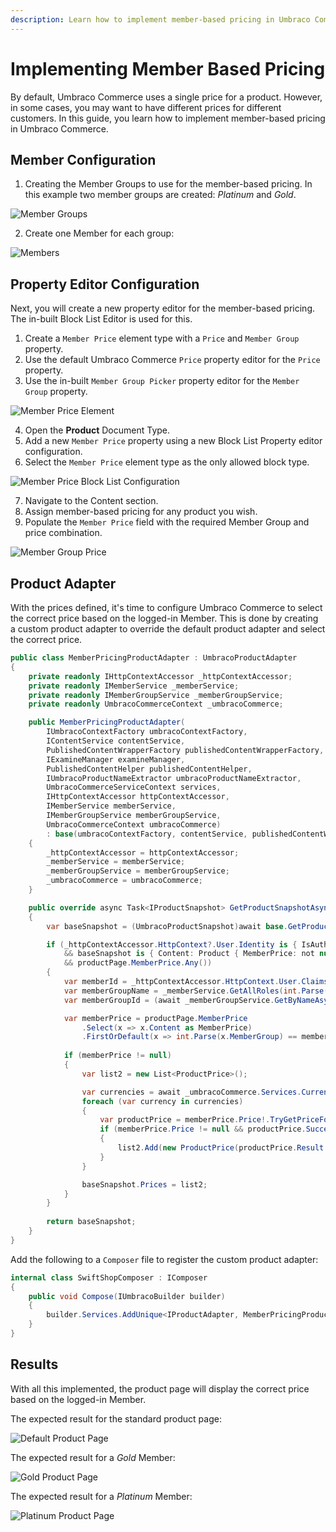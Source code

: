 ```yaml
---
description: Learn how to implement member-based pricing in Umbraco Commerce.
---
```


# Implementing Member Based Pricing

By default, Umbraco Commerce uses a single price for a product. However, in some cases, you may want to have different prices for different customers. In this guide, you learn how to implement member-based pricing in Umbraco Commerce.

## Member Configuration

1. Creating the Member Groups to use for the member-based pricing. In this example two member groups are created: _Platinum_ and _Gold_.

![Member Groups](images/member-based-pricing/member-groups.png)

2. Create one Member for each group:

![Members](images/member-based-pricing/members.png)

## Property Editor Configuration

Next, you will create a new property editor for the member-based pricing. The in-built Block List Editor is used for this.

1. Create a `Member Price` element type with a `Price` and `Member Group` property.
2. Use the default Umbraco Commerce `Price` property editor for the `Price` property.
3. Use the in-built `Member Group Picker` property editor for the `Member Group` property.

![Member Price Element](images/member-based-pricing/member-price-element.png)

4. Open the **Product** Document Type.
5. Add a new `Member Price` property using a new Block List Property editor configuration.
6. Select the `Member Price` element type as the only allowed block type.

![Member Price Block List Configuration](images/member-based-pricing/member-price-block-list.png)

7. Navigate to the Content section.
8. Assign member-based pricing for any product you wish.
9. Populate the `Member Price` field with the required Member Group and price combination.

![Member Group Price](images/member-based-pricing/member-price-content.png)

## Product Adapter

With the prices defined, it's time to configure Umbraco Commerce to select the correct price based on the logged-in Member. This is done by creating a custom product adapter to override the default product adapter and select the correct price.

```csharp
public class MemberPricingProductAdapter : UmbracoProductAdapter
{
    private readonly IHttpContextAccessor _httpContextAccessor;
    private readonly IMemberService _memberService;
    private readonly IMemberGroupService _memberGroupService;
    private readonly UmbracoCommerceContext _umbracoCommerce;

    public MemberPricingProductAdapter(
        IUmbracoContextFactory umbracoContextFactory, 
        IContentService contentService, 
        PublishedContentWrapperFactory publishedContentWrapperFactory, 
        IExamineManager examineManager, 
        PublishedContentHelper publishedContentHelper, 
        IUmbracoProductNameExtractor umbracoProductNameExtractor, 
        UmbracoCommerceServiceContext services,
        IHttpContextAccessor httpContextAccessor,
        IMemberService memberService,
        IMemberGroupService memberGroupService,
        UmbracoCommerceContext umbracoCommerce) 
        : base(umbracoContextFactory, contentService, publishedContentWrapperFactory, examineManager, publishedContentHelper, umbracoProductNameExtractor, services)
    {
        _httpContextAccessor = httpContextAccessor;
        _memberService = memberService;
        _memberGroupService = memberGroupService;
        _umbracoCommerce = umbracoCommerce;
    }

    public override async Task<IProductSnapshot> GetProductSnapshotAsync(Guid storeId, string productReference, string productVariantReference, string languageIsoCode, CancellationToken cancellationToken = default)
    {
        var baseSnapshot = (UmbracoProductSnapshot)await base.GetProductSnapshotAsync(storeId, productReference, productVariantReference, languageIsoCode, cancellationToken);

        if (_httpContextAccessor.HttpContext?.User.Identity is { IsAuthenticated: true }
            && baseSnapshot is { Content: Product { MemberPrice: not null } productPage }
            && productPage.MemberPrice.Any())
        {
            var memberId = _httpContextAccessor.HttpContext.User.Claims.First(x => x.Type == ClaimTypes.NameIdentifier).Value;
            var memberGroupName = _memberService.GetAllRoles(int.Parse(memberId)).First();
            var memberGroupId = (await _memberGroupService.GetByNameAsync(memberGroupName))!.Id;

            var memberPrice = productPage.MemberPrice
                .Select(x => x.Content as MemberPrice)
                .FirstOrDefault(x => int.Parse(x.MemberGroup) == memberGroupId);
                
            if (memberPrice != null)
            {
                var list2 = new List<ProductPrice>();

                var currencies = await _umbracoCommerce.Services.CurrencyService.GetCurrenciesAsync(baseSnapshot.StoreId);
                foreach (var currency in currencies)
                {
                    var productPrice = memberPrice.Price!.TryGetPriceFor(currency.Id);
                    if (memberPrice.Price != null && productPrice.Success)
                    {
                        list2.Add(new ProductPrice(productPrice.Result!.Value, productPrice.Result.CurrencyId));
                    }
                }

                baseSnapshot.Prices = list2;
            }
        }
        
        return baseSnapshot;
    }
}
```

Add the following to a `Composer` file to register the custom product adapter:

```csharp
internal class SwiftShopComposer : IComposer
{
    public void Compose(IUmbracoBuilder builder)
    {
        builder.Services.AddUnique<IProductAdapter, MemberPricingProductAdapter>();
    }
}
```

## Results

With all this implemented, the product page will display the correct price based on the logged-in Member.

The expected result for the standard product page:

![Default Product Page](images/member-based-pricing/default-product-page.png)

The expected result for a _Gold_ Member:

![Gold Product Page](images/member-based-pricing/gold-product-page.png)

The expected result for a _Platinum_ Member:

![Platinum Product Page](images/member-based-pricing/platinum-product-page.png)
